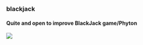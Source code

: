### blackjack
#### Quite and open to improve BlackJack game/Phyton




<img src="https://png.pngtree.com/png-vector/20210227/ourmid/pngtree-casino-poker-golden-black-with-premium-chips-png-image_2979409.jpg">

